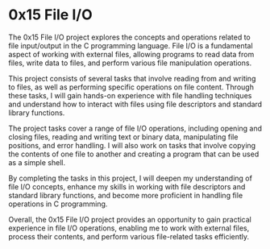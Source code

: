 # 0x15 File I/O

The 0x15 File I/O project explores the concepts and operations related to file input/output in the C programming language. File I/O is a fundamental aspect of working with external files, allowing programs to read data from files, write data to files, and perform various file manipulation operations.

This project consists of several tasks that involve reading from and writing to files, as well as performing specific operations on file content. Through these tasks, I will gain hands-on experience with file handling techniques and understand how to interact with files using file descriptors and standard library functions.

The project tasks cover a range of file I/O operations, including opening and closing files, reading and writing text or binary data, manipulating file positions, and error handling. I will also work on tasks that involve copying the contents of one file to another and creating a program that can be used as a simple shell.

By completing the tasks in this project, I will deepen my understanding of file I/O concepts, enhance my skills in working with file descriptors and standard library functions, and become more proficient in handling file operations in C programming.

Overall, the 0x15 File I/O project provides an opportunity to gain practical experience in file I/O operations, enabling me to work with external files, process their contents, and perform various file-related tasks efficiently.